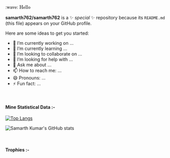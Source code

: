 <div style="font-family:New Century Schoolbook, TeX Gyre Schola, serif;">:wave: Hello</div>


**samarth762/samarth762** is a ✨ _special_ ✨ repository because its `README.md` (this file) appears on your GitHub profile.

Here are some ideas to get you started:

- 🔭 I’m currently working on ...
- 🌱 I’m currently learning ...
- 👯 I’m looking to collaborate on ...
- 🤔 I’m looking for help with ...
- 💬 Ask me about ...
- 📫 How to reach me: ...
- 😄 Pronouns: ...
- ⚡ Fun fact: ...

<br>

<h4> Mine Statistical Data :- </h4>

[![Top Langs](https://github-readme-stats.vercel.app/api/top-langs/?username=samarth762&layout=compact)](https://github.com/samarth762/github-readme-stats)

![Samarth Kumar's GitHub stats](https://github-readme-stats.vercel.app/api?username=samarth762&show_icons=true&theme=vue)

<br>
<h4> Trophies :-</h4>
